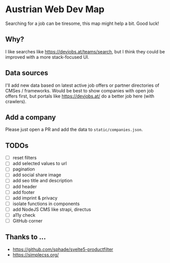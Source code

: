 # Austrian Web Dev Map

Searching for a job can be tiresome, this map might help a bit. Good luck!

## Why?

I like searches like https://devjobs.at/teams/search, but I think they could be improved with a more stack-focused UI.

## Data sources

I'll add new data based on latest active job offers or partner directories of CMSes / frameworks. Would be best to show companies with open job offers first, but portals like https://devjobs.at/ do a better job here (with crawlers).

## Add a company

Please just open a PR and add the data to `static/companies.json`.

## TODOs

- [ ] reset filters
- [ ] add selected values to url
- [ ] pagination
- [ ] add social share image
- [ ] add seo title and description
- [ ] add header
- [ ] add footer
- [ ] add imprint & privacy
- [ ] isolate functions in components
- [ ] add NodeJS CMS like strapi, directus
- [ ] a11y check
- [ ] GitHub corner

## Thanks to ...

- https://github.com/sphade/svelte5-productfilter
- https://simplecss.org/
